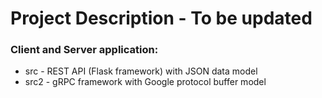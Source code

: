 # Project Description - To be updated
  ### Client and Server application:  
   * src - REST API (Flask framework) with JSON data model
   * src2 - gRPC framework with Google protocol buffer model
